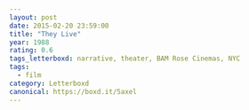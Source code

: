 ```yaml
---
layout: post 
date: 2015-02-20 23:59:00
title: "They Live"
year: 1988
rating: 0.6
tags_letterboxd: narrative, theater, BAM Rose Cinemas, NYC
tags:
  - film
category: Letterboxd
canonical: https://boxd.it/5axel
---
```

